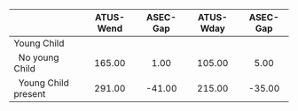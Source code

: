 
|                      |    ATUS-Wend |     ASEC-Gap |    ATUS-Wday |     ASEC-Gap |
| -------------------- | :----------: | :----------: | :----------: | :----------: |
| Young Child          |              |              |              |              |
| &nbsp;&nbsp;No young Child |       165.00 |         1.00 |       105.00 |         5.00 |
| &nbsp;&nbsp;Young Child present |       291.00 |       -41.00 |       215.00 |       -35.00 |

